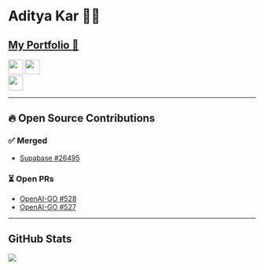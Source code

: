 # Aditya Kar 🧑‍💻  
## [My Portfolio 🔗](https://adiportfolio.com)

<!-- Profile Views -->
<img src="https://komarev.com/ghpvc/?username=akar016012&label=Profile%20views&color=0e75b6&style=for-the-badge" height="30"/>

<!-- Resume Button -->
<a href="https://www.adiportfolio.com/assets/Aditya%20Kar-Resume.pdf" target="_blank">
  <img src="https://img.shields.io/badge/My%20Resume-000?label=Download&style=for-the-badge&logo=readthedocs&logoColor=white" height="30"/>
</a>
<br>

<!-- LinkedIn Button -->
<a target="_blank" href="https://www.linkedin.com/in/aditya-k-89656b119/">
  <img src="https://img.shields.io/badge/LinkedIn-0077B5?style=for-the-badge&logo=linkedin&logoColor=white" height="30"/>
</a>

<hr>

## 🔥 Open Source Contributions

### ✅ Merged
- [Supabase #26495](https://github.com/supabase/supabase/pull/26495)

### ⏳ Open PRs
- [OpenAI-GO #528](https://github.com/openai/openai-go/pull/528)
- [OpenAI-GO #527](https://github.com/openai/openai-go/pull/527)
<hr>

<h2>GitHub Stats</h2>
<p>
  <img src="https://github-readme-streak-stats.herokuapp.com?user=akar016012&theme=dark&hide_border=true&date_format=M%20j%5B%2C%20Y%5D"/>
</p>
